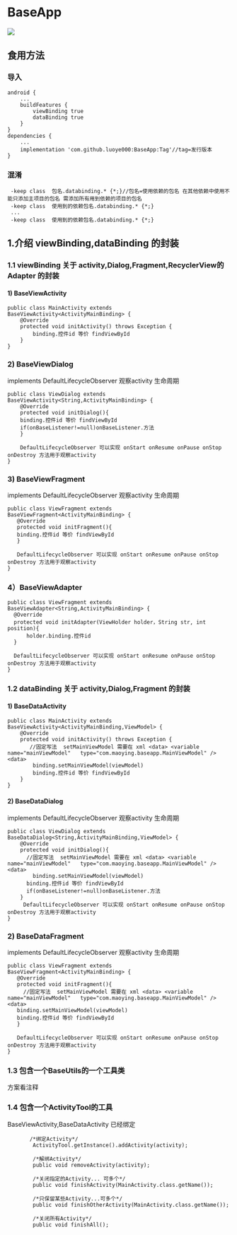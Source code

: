 # BaseApp
[![](https://jitpack.io/v/luoye000/BaseApp.svg)](https://jitpack.io/#luoye000/BaseApp)
## 食用方法

### 导入

```
android {
    ...
    buildFeatures {
        viewBinding true
        dataBinding true
    }
}
dependencies {
    ...
    implementation 'com.github.luoye000:BaseApp:Tag'//tag=发行版本
} 
```

### 混淆
```
 -keep class  包名.databinding.* {*;}//包名=使用依赖的包名 在其他依赖中使用不能只添加主项目的包名 需添加所有用到依赖的项目的包名
 -keep class  使用到的依赖包名.databinding.* {*;}
 ...
 -keep class  使用到的依赖包名.databinding.* {*;}
```

## 1.介绍 viewBinding,dataBinding 的封装

### 1.1 viewBinding 关于 activity,Dialog,Fragment,RecyclerView的Adapter 的封装 

#### 1) BaseViewActivity
```
public class MainActivity extends BaseViewActivity<ActivityMainBinding> {
    @Override
    protected void initActivity() throws Exception { 
        binding.控件id 等价 findViewById
    }
}
```

### 2) BaseViewDialog 
 implements DefaultLifecycleObserver 观察activity 生命周期
```
public class ViewDialog extends BaseViewActivity<String,ActivityMainBinding> {
    @Override
    protected void initDialog(){
    binding.控件id 等价 findViewById
    if(onBaseListener!=null)onBaseListener.方法
    }
    
    DefaultLifecycleObserver 可以实现 onStart onResume onPause onStop onDestroy 方法用于观察activity
}

```

### 3) BaseViewFragment 
 implements DefaultLifecycleObserver 观察activity 生命周期
 ```
 public class ViewFragment extends BaseViewFragment<ActivityMainBinding> {
    @Override
    protected void initFragment(){
    binding.控件id 等价 findViewById
    }
    
    DefaultLifecycleObserver 可以实现 onStart onResume onPause onStop onDestroy 方法用于观察activity
}
 ```
 
 ### 4）BaseViewAdapter
  ```
 public class ViewFragment extends BaseViewAdapter<String,ActivityMainBinding> {
    @Override
    protected void initAdapter(ViewHolder holder，String str, int position){
        holder.binding.控件id
    }
    
    DefaultLifecycleObserver 可以实现 onStart onResume onPause onStop onDestroy 方法用于观察activity
}
 ```
 

### 1.2 dataBinding 关于 activity,Dialog,Fragment 的封装 


#### 1) BaseDataActivity
```
public class MainActivity extends BaseViewActivity<ActivityMainBinding,ViewModel> {
    @Override
    protected void initActivity() throws Exception { 
       //固定写法  setMainViewModel 需要在 xml <data> <variable  name="mainViewModel"   type="com.maoying.baseapp.MainViewModel" /> <data>
        binding.setMainViewModel(viewModel)
        binding.控件id 等价 findViewById
    }
}
```

#### 2) BaseDataDialog
 implements DefaultLifecycleObserver 观察activity 生命周期
```
public class ViewDialog extends BaseDataDialog<String,ActivityMainBinding,ViewModel> {
    @Override
    protected void initDialog(){
      //固定写法  setMainViewModel 需要在 xml <data> <variable  name="mainViewModel"   type="com.maoying.baseapp.MainViewModel" /> <data>
        binding.setMainViewModel(viewModel)
      binding.控件id 等价 findViewById
      if(onBaseListener!=null)onBaseListener.方法
    }
     DefaultLifecycleObserver 可以实现 onStart onResume onPause onStop onDestroy 方法用于观察activity
}
```

### 2) BaseDataFragment 
 implements DefaultLifecycleObserver 观察activity 生命周期
 ```
 public class ViewFragment extends BaseViewFragment<ActivityMainBinding> {
    @Override
    protected void initFragment(){
      //固定写法  setMainViewModel 需要在 xml <data> <variable  name="mainViewModel"   type="com.maoying.baseapp.MainViewModel" /> <data>
    binding.setMainViewModel(viewModel)
    binding.控件id 等价 findViewById
    }
    
    DefaultLifecycleObserver 可以实现 onStart onResume onPause onStop onDestroy 方法用于观察activity
}
 ```

### 1.3 包含一个BaseUtils的一个工具类
方案看注释

### 1.4 包含一个ActivityTool的工具
 BaseViewActivity,BaseDataActivity 已经绑定
```
       /*绑定Activity*/
        ActivityTool.getInstance().addActivity(activity);

        /*解绑Activity*/
        public void removeActivity(activity);

        /*关闭指定的Activity... 可多个*/
        public void finishActivity(MainActivity.class.getName());

        /*只保留某些Activity...可多个*/
        public void finishOtherActivity(MainActivity.class.getName());

        /*关闭所有Activity*/
        public void finishAll();
```
